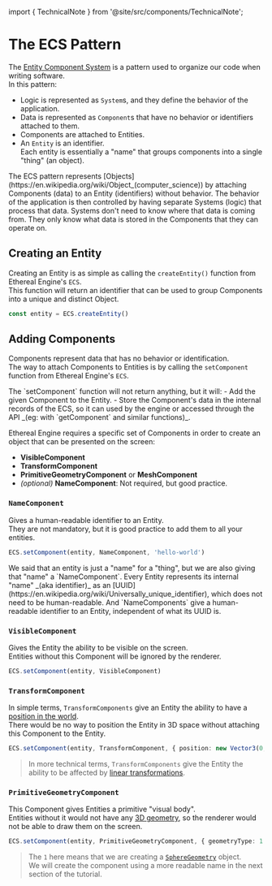 import { TechnicalNote } from '@site/src/components/TechnicalNote';

# The ECS Pattern
The [Entity Component System](https://en.wikipedia.org/wiki/Entity_component_system) is a pattern used to organize our code when writing software.  
In this pattern:
- Logic is represented as `System`s, and they define the behavior of the application.
- Data is represented as `Component`s that have no behavior or identifiers attached to them.
- Components are attached to Entities.
- An `Entity` is an identifier.  
  Each entity is essentially a "name" that groups components into a single "thing" (an object).

<!-- TODO: identifier that points to collection of components -->

<TechnicalNote title="Technical Summary">
The ECS pattern represents [Objects](https://en.wikipedia.org/wiki/Object_(computer_science)) by attaching Components (data) to an Entity (identifiers) without behavior.  
The behavior of the application is then controlled by having separate Systems (logic) that process that data.  
Systems don't need to know where that data is coming from. They only know what data is stored in the Components that they can operate on.
</TechnicalNote>


## Creating an Entity
Creating an Entity is as simple as calling the `createEntity()` function from Ethereal Engine's `ECS`.  
This function will return an identifier that can be used to group Components into a unique and distinct Object.
```ts
const entity = ECS.createEntity()
```

## Adding Components
Components represent data that has no behavior or identification.  
The way to attach Components to Entities is by calling the `setComponent` function from Ethereal Engine's `ECS`.

<TechnicalNote>
The `setComponent` function will not return anything, but it will:
- Add the given Component to the Entity.
- Store the Component's data in the internal records of the ECS, so it can used by the engine or accessed through the API _(eg: with `getComponent` and similar functions)_.
</TechnicalNote>

Ethereal Engine requires a specific set of Components in order to create an object that can be presented on the screen:
- **VisibleComponent**
- **TransformComponent**
- **PrimitiveGeometryComponent** or **MeshComponent**
- _(optional)_ **NameComponent**: Not required, but good practice.


### `NameComponent`
Gives a human-readable identifier to an Entity.  
They are not mandatory, but it is good practice to add them to all your entities.  
```ts
ECS.setComponent(entity, NameComponent, 'hello-world')
```
<TechnicalNote title="Clarification">
We said that an entity is just a "name" for a "thing", but we are also giving that "name" a `NameComponent`.  
Every Entity represents its internal "name" _(aka identifier)_ as an [UUID](https://en.wikipedia.org/wiki/Universally_unique_identifier), which does not need to be human-readable.  
And `NameComponents` give a human-readable identifier to an Entity, independent of what its UUID is.  
</TechnicalNote>


### `VisibleComponent`
Gives the Entity the ability to be visible on the screen.  
Entities without this Component will be ignored by the renderer.
```ts
ECS.setComponent(entity, VisibleComponent)
```

### `TransformComponent`
In simple terms, `TransformComponents` give an Entity the ability to have a [position in the world](https://en.wikipedia.org/wiki/Transformation_matrix).  
There would be no way to position the Entity in 3D space without attaching this Component to the Entity.  
```ts
ECS.setComponent(entity, TransformComponent, { position: new Vector3(0, 1, 0) })
```
> In more technical terms, `TransformComponents` give the Entity the ability to be affected by [linear transformations](https://en.wikipedia.org/wiki/Linear_transformation).  

### `PrimitiveGeometryComponent`
This Component gives Entities a primitive "visual body".  
Entities without it would not have any [3D geometry](https://en.wikipedia.org/wiki/Polygon_mesh), so the renderer would not be able to draw them on the screen.  
```ts
ECS.setComponent(entity, PrimitiveGeometryComponent, { geometryType: 1 })
```
> The `1` here means that we are creating a [`SphereGeometry`](https://github.com/EtherealEngine/etherealengine/blob/dev/packages/engine/src/scene/constants/GeometryTypeEnum.ts#L28) object.  
> We will create the component using a more readable name in the next section of the tutorial.

